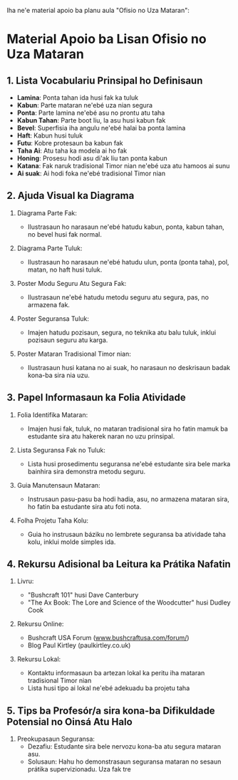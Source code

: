 Iha ne'e material apoio ba planu aula "Ofisio no Uza Mataran":
# Material Apoio ba Lisan Ofisio no Uza Mataran

## 1. Lista Vocabulariu Prinsipal ho Definisaun

- **Lamina**: Ponta tahan ida husi fak ka tuluk
- **Kabun**: Parte mataran ne'ebé uza nian segura
- **Ponta**: Parte lamina ne'ebé asu no prontu atu taha
- **Kabun Tahan**: Parte boot liu, la asu husi kabun fak
- **Bevel**: Superfisia iha angulu ne'ebé halai ba ponta lamina
- **Haft**: Kabun husi tuluk
- **Futu**: Kobre protesaun ba kabun fak
- **Taha Ai**: Atu taha ka modela ai ho fak
- **Honing**: Prosesu hodi asu di'ak liu tan ponta kabun 
- **Katana**: Fak naruk tradisional Timor nian ne'ebé uza atu hamoos ai sunu
- **Ai suak**: Ai hodi foka ne'ebé tradisional Timor nian

## 2. Ajuda Visual ka Diagrama

1. Diagrama Parte Fak:
   - Ilustrasaun ho narasaun ne'ebé hatudu kabun, ponta, kabun tahan, no bevel husi fak normal.

2. Diagrama Parte Tuluk:
   - Ilustrasaun ho narasaun ne'ebé hatudu ulun, ponta (ponta taha), pol, matan, no haft husi tuluk.

3. Poster Modu Seguru Atu Segura Fak:
   - Ilustrasaun ne'ebé hatudu metodu seguru atu segura, pas, no armazena fak.

4. Poster Seguransa Tuluk:
   - Imajen hatudu pozisaun, segura, no teknika atu balu tuluk, inklui pozisaun seguru atu karga.

5. Poster Mataran Tradisional Timor nian:
   - Ilustrasaun husi katana no ai suak, ho narasaun no deskrisaun badak kona-ba sira nia uzu.

## 3. Papel Informasaun ka Folia Atividade

1. Folia Identifika Mataran:
   - Imajen husi fak, tuluk, no mataran tradisional sira ho fatin mamuk ba estudante sira atu hakerek naran no uzu prinsipal.

2. Lista Seguransa Fak no Tuluk:
   - Lista husi prosedimentu seguransa ne'ebé estudante sira bele marka bainhira sira demonstra metodu seguru.

3. Guia Manutensaun Mataran:
   - Instrusaun pasu-pasu ba hodi hadia, asu, no armazena mataran sira, ho fatin ba estudante sira atu foti nota.

4. Folha Projetu Taha Kolu:
   - Guia ho instrusaun báziku no lembrete seguransa ba atividade taha kolu, inklui molde simples ida.

## 4. Rekursu Adisional ba Leitura ka Prátika Nafatin

1. Livru:
   - "Bushcraft 101" husi Dave Canterbury
   - "The Ax Book: The Lore and Science of the Woodcutter" husi Dudley Cook

2. Rekursu Online:
   - Bushcraft USA Forum (www.bushcraftusa.com/forum/)
   - Blog Paul Kirtley (paulkirtley.co.uk)

3. Rekursu Lokal:
   - Kontaktu informasaun ba artezan lokal ka peritu iha mataran tradisional Timor nian
   - Lista husi tipo ai lokal ne'ebé adekuadu ba projetu taha

## 5. Tips ba Profesór/a sira kona-ba Difikuldade Potensial no Oinsá Atu Halo

1. Preokupasaun Seguransa:
   - Dezafiu: Estudante sira bele nervozu kona-ba atu segura mataran asu.
   - Solusaun: Hahu ho demonstrasaun seguransa mataran no sesaun prátika supervizionadu. Uza fak tre